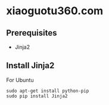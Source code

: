 # xiaoguotu360.com

## Prerequisites

- Jinja2

## Install Jinja2

For Ubuntu

```
sudo apt-get install python-pip
sudo pip install Jinja2
```
